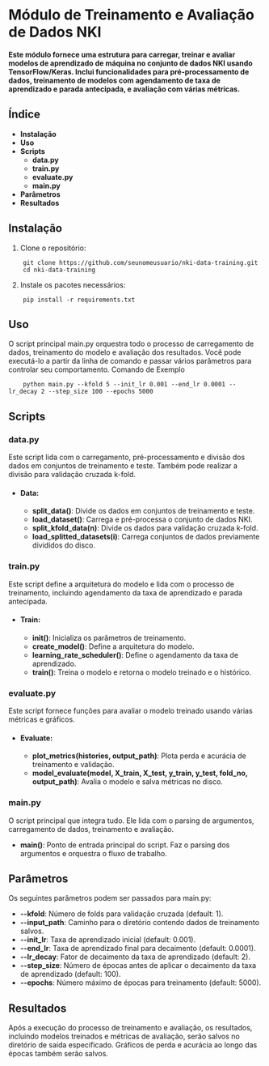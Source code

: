 # Módulo de Treinamento e Avaliação de Dados NKI

**Este módulo fornece uma estrutura para carregar, treinar e avaliar modelos de aprendizado de máquina no conjunto de dados NKI usando TensorFlow/Keras. Inclui funcionalidades para pré-processamento de dados, treinamento de modelos com agendamento de taxa de aprendizado e parada antecipada, e avaliação com várias métricas.**

## Índice

- **Instalação**
- **Uso**
- **Scripts**
    - **data.py**
    - **train.py**
    - **evaluate.py**
    - **main.py**
- **Parâmetros**
- **Resultados**

## Instalação

1. Clone o repositório:

```
    git clone https://github.com/seunomeusuario/nki-data-training.git
    cd nki-data-training
```

2. Instale os pacotes necessários:

```
    pip install -r requirements.txt
```


## Uso

O script principal main.py orquestra todo o processo de carregamento de dados, treinamento do modelo e avaliação dos resultados. Você pode executá-lo a partir da linha de comando e passar vários parâmetros para controlar seu comportamento.
Comando de Exemplo

```
    python main.py --kfold 5 --init_lr 0.001 --end_lr 0.0001 --lr_decay 2 --step_size 100 --epochs 5000
```


## Scripts

### data.py

Este script lida com o carregamento, pré-processamento e divisão dos dados em conjuntos de treinamento e teste. Também pode realizar a divisão para validação cruzada k-fold.

- #### Data:
    - **split_data()**: Divide os dados em conjuntos de treinamento e teste.
    - **load_dataset()**: Carrega e pré-processa o conjunto de dados NKI.
    - **split_kfold_data(n)**: Divide os dados para validação cruzada k-fold.
    - **load_splitted_datasets(i)**: Carrega conjuntos de dados previamente divididos do disco.

### train.py

Este script define a arquitetura do modelo e lida com o processo de treinamento, incluindo agendamento da taxa de aprendizado e parada antecipada.


- #### Train:
    - **__init__()**: Inicializa os parâmetros de treinamento.
    - **create_model()**: Define a arquitetura do modelo.
    - **learning_rate_scheduler()**: Define o agendamento da taxa de aprendizado.
    - **train()**: Treina o modelo e retorna o modelo treinado e o histórico.

### evaluate.py

Este script fornece funções para avaliar o modelo treinado usando várias métricas e gráficos.

- #### Evaluate:
    - **plot_metrics(histories, output_path)**: Plota perda e acurácia de treinamento e validação.
    - **model_evaluate(model, X_train, X_test, y_train, y_test, fold_no, output_path)**: Avalia o modelo e salva métricas no disco.

### main.py

O script principal que integra tudo. Ele lida com o parsing de argumentos, carregamento de dados, treinamento e avaliação.

    
- **main()**: Ponto de entrada principal do script. Faz o parsing dos argumentos e orquestra o fluxo de trabalho.

## Parâmetros

Os seguintes parâmetros podem ser passados para main.py:

- **--kfold**: Número de folds para validação cruzada (default: 1).
- **--input_path**: Caminho para o diretório contendo dados de treinamento salvos.
- **--init_lr**: Taxa de aprendizado inicial (default: 0.001).
- **--end_lr**: Taxa de aprendizado final para decaimento (default: 0.0001).
- **--lr_decay**: Fator de decaimento da taxa de aprendizado (default: 2).
- **--step_size**: Número de épocas antes de aplicar o decaimento da taxa de aprendizado (default: 100).
- **--epochs**: Número máximo de épocas para treinamento (default: 5000).

## Resultados

Após a execução do processo de treinamento e avaliação, os resultados, incluindo modelos treinados e métricas de avaliação, serão salvos no diretório de saída especificado. Gráficos de perda e acurácia ao longo das épocas também serão salvos.

